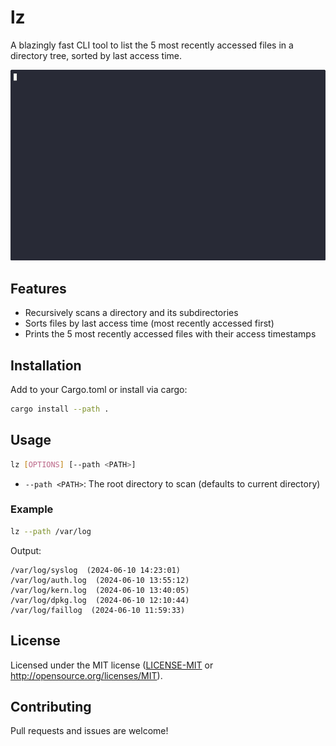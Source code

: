 # lz

A blazingly fast CLI tool to list the 5 most recently accessed files in a directory tree, sorted by last access time.

<img src="demo.gif" width="600px;">

## Features
- Recursively scans a directory and its subdirectories
- Sorts files by last access time (most recently accessed first)
- Prints the 5 most recently accessed files with their access timestamps

## Installation

Add to your Cargo.toml or install via cargo:

```sh
cargo install --path .
```

## Usage

```sh
lz [OPTIONS] [--path <PATH>]
```

- `--path <PATH>`: The root directory to scan (defaults to current directory)

### Example

```sh
lz --path /var/log
```

Output:
```
/var/log/syslog  (2024-06-10 14:23:01)
/var/log/auth.log  (2024-06-10 13:55:12)
/var/log/kern.log  (2024-06-10 13:40:05)
/var/log/dpkg.log  (2024-06-10 12:10:44)
/var/log/faillog  (2024-06-10 11:59:33)
```

## License

Licensed under the MIT license ([LICENSE-MIT](LICENSE-MIT) or http://opensource.org/licenses/MIT).

## Contributing

Pull requests and issues are welcome! 